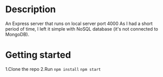 # Description

An Express server that runs on local server port 4000
As I had a short period of time, I left it simple with NoSQL database (it's not connected to MongoDB).

# Getting started

1.Clone the repo
2.Run 
`npm install`
`npm start`